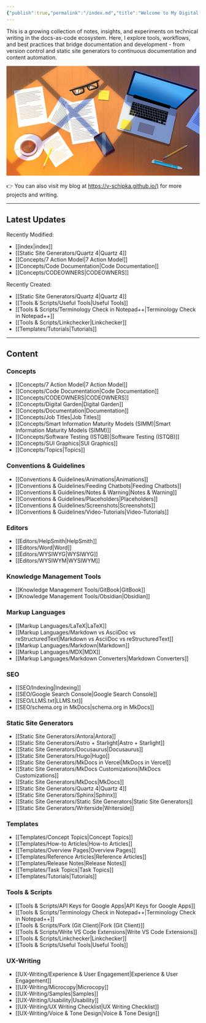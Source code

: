 ```yaml
---
{"publish":true,"permalink":"/index.md","title":"Welcome to My Digital Garden 🌱","cssclasses":""}
---
```



This is a growing collection of notes, insights, and experiments on technical writing in the docs-as-code ecosystem. Here, I explore tools, workflows, and best practices that bridge documentation and development - from version control and static site generators to continuous documentation and content automation.  

![banner](https://raw.githubusercontent.com/v-schipka/images/refs/heads/main/banners/2-desk.jpg)

👉 You can also visit my blog at [https://v-schipka.github.io/)](https://v-schipka.github.io/) for more projects and writing.

---
## Latest Updates

Recently Modified:
- [[index\|index]]
- [[Static Site Generators/Quartz 4\|Quartz 4]]
- [[Concepts/7 Action Model\|7 Action Model]]
- [[Concepts/Code Documentation\|Code Documentation]]
- [[Concepts/CODEOWNERS\|CODEOWNERS]]

Recently Created:
- [[Static Site Generators/Quartz 4\|Quartz 4]]
- [[Tools & Scripts/Useful Tools\|Useful Tools]]
- [[Tools & Scripts/Terminology Check in Notepad++\|Terminology Check in Notepad++]]
- [[Tools & Scripts/Linkchecker\|Linkchecker]]
- [[Templates/Tutorials\|Tutorials]]

---
## Content

### Concepts
- [[Concepts/7 Action Model\|7 Action Model]]
- [[Concepts/Code Documentation\|Code Documentation]]
- [[Concepts/CODEOWNERS\|CODEOWNERS]]
- [[Concepts/Digital Garden\|Digital Garden]]
- [[Concepts/Documentation\|Documentation]]
- [[Concepts/Job Titles\|Job Titles]]
- [[Concepts/Smart Information Maturity Models (SIMM)\|Smart Information Maturity Models (SIMM)]]
- [[Concepts/Software Testing (ISTQB)\|Software Testing (ISTQB)]]
- [[Concepts/SUI Graphics\|SUI Graphics]]
- [[Concepts/Topics\|Topics]]


### Conventions & Guidelines
- [[Conventions & Guidelines/Animations\|Animations]]
- [[Conventions & Guidelines/Feeding Chatbots\|Feeding Chatbots]]
- [[Conventions & Guidelines/Notes & Warning\|Notes & Warning]]
- [[Conventions & Guidelines/Placeholders\|Placeholders]]
- [[Conventions & Guidelines/Screenshots\|Screenshots]]
- [[Conventions & Guidelines/Video-Tutorials\|Video-Tutorials]]


### Editors
- [[Editors/HelpSmith\|HelpSmith]]
- [[Editors/Word\|Word]]
- [[Editors/WYSIWYG\|WYSIWYG]]
- [[Editors/WYSIWYM\|WYSIWYM]]


### Knowledge Management Tools
- [[Knowledge Management Tools/GitBook\|GitBook]]
- [[Knowledge Management Tools/Obsidian\|Obsidian]]


### Markup Languages
- [[Markup Languages/LaTeX\|LaTeX]]
- [[Markup Languages/Markdown vs AsciiDoc vs reStructuredText\|Markdown vs AsciiDoc vs reStructuredText]]
- [[Markup Languages/Markdown\|Markdown]]
- [[Markup Languages/MDX\|MDX]]
- [[Markup Languages/Markdown Converters\|Markdown Converters]]


### SEO
- [[SEO/Indexing\|Indexing]]
- [[SEO/Google Search Console\|Google Search Console]]
- [[SEO/LLMS.txt\|LLMS.txt]]
- [[SEO/schema.org in MkDocs\|schema.org in MkDocs]]


### Static Site Generators
- [[Static Site Generators/Antora\|Antora]]
- [[Static Site Generators/Astro + Starlight\|Astro + Starlight]]
- [[Static Site Generators/Docusaurus\|Docusaurus]]
- [[Static Site Generators/Hugo\|Hugo]]
- [[Static Site Generators/MkDocs in Vercel\|MkDocs in Vercel]]
- [[Static Site Generators/MkDocs Customizations\|MkDocs Customizations]]
- [[Static Site Generators/MkDocs\|MkDocs]]
- [[Static Site Generators/Quartz 4\|Quartz 4]]
- [[Static Site Generators/Sphinx\|Sphinx]]
- [[Static Site Generators/Static Site Generators\|Static Site Generators]]
- [[Static Site Generators/Writerside\|Writerside]]


### Templates
- [[Templates/Concept Topics\|Concept Topics]]
- [[Templates/How-to Articles\|How-to Articles]]
- [[Templates/Overview Pages\|Overview Pages]]
- [[Templates/Reference Articles\|Reference Articles]]
- [[Templates/Release Notes\|Release Notes]]
- [[Templates/Task Topics\|Task Topics]]
- [[Templates/Tutorials\|Tutorials]]


### Tools & Scripts
- [[Tools & Scripts/API Keys for Google Apps\|API Keys for Google Apps]]
- [[Tools & Scripts/Terminology Check in Notepad++\|Terminology Check in Notepad++]]
- [[Tools & Scripts/Fork (Git Client)\|Fork (Git Client)]]
- [[Tools & Scripts/Write VS Code Extensions\|Write VS Code Extensions]]
- [[Tools & Scripts/Linkchecker\|Linkchecker]]
- [[Tools & Scripts/Useful Tools\|Useful Tools]]


### UX-Writing
- [[UX-Writing/Experience & User Engagement\|Experience & User Engagement]]
- [[UX-Writing/Microcopy\|Microcopy]]
- [[UX-Writing/Samples\|Samples]]
- [[UX-Writing/Usability\|Usability]]
- [[UX-Writing/UX Writing Checklist\|UX Writing Checklist]]
- [[UX-Writing/Voice & Tone Design\|Voice & Tone Design]]

